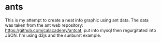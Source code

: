 ants
====

This is my attempt to create a neat info graphic using ant data.  The data was taken from the ant web repository: https://github.com/calacademy/antcat, put into mysql then regurgitated into JSON.  I'm using d3js and the sunburst example.
